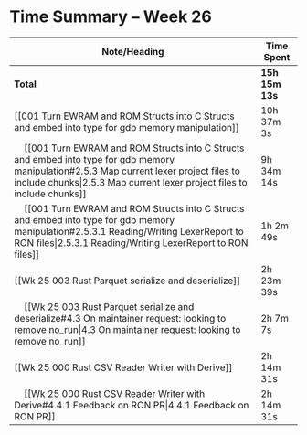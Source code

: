 # Time Summary – Week 26

| Note/Heading | Time Spent |
|--------------|------------|
| **Total** | **15h 15m 13s** |
| [[001 Turn EWRAM and ROM Structs into C Structs and embed into type for gdb memory manipulation]] | 10h 37m 3s |
| &nbsp;&nbsp;&nbsp;&nbsp;[[001 Turn EWRAM and ROM Structs into C Structs and embed into type for gdb memory manipulation#2.5.3 Map current lexer project files to include chunks\|2.5.3 Map current lexer project files to include chunks]] | 9h 34m 14s |
| &nbsp;&nbsp;&nbsp;&nbsp;[[001 Turn EWRAM and ROM Structs into C Structs and embed into type for gdb memory manipulation#2.5.3.1 Reading/Writing LexerReport to RON files\|2.5.3.1 Reading/Writing LexerReport to RON files]] | 1h 2m 49s |
| [[Wk 25 003 Rust Parquet serialize and deserialize]] | 2h 23m 39s |
| &nbsp;&nbsp;&nbsp;&nbsp;[[Wk 25 003 Rust Parquet serialize and deserialize#4.3 On maintainer request: looking to remove no_run\|4.3 On maintainer request: looking to remove no_run]] | 2h 7m 7s |
| [[Wk 25 000 Rust CSV Reader Writer with Derive]] | 2h 14m 31s |
| &nbsp;&nbsp;&nbsp;&nbsp;[[Wk 25 000 Rust CSV Reader Writer with Derive#4.4.1 Feedback on RON PR\|4.4.1 Feedback on RON PR]] | 2h 14m 31s |

